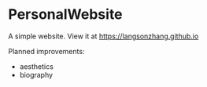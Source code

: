 # PersonalWebsite
A simple website. View it at https://langsonzhang.github.io

Planned improvements:
- aesthetics
- biography

